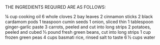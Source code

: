THE INGREDIENTS REQUIRED ARE AS FOLLOWS:

¼ cup cooking oil
6 whole cloves
2 bay leaves
2 cinnamon sticks
2 black cardamom pods
1 teaspoon cumin seeds
1 onion, sliced thin
1 tablespoon ginger-garlic paste
3 carrots, peeled and cut into long strips
2 potatoes, peeled and cubed
⅓ pound fresh green beans, cut into long strips
1 cup frozen green peas
4 cups basmati rice, rinsed
salt to taste
6 ½ cups water